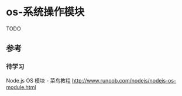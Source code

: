 # os-系统操作模块
TODO

## 参考
### 待学习
Node.js OS 模块 - 菜鸟教程
http://www.runoob.com/nodejs/nodejs-os-module.html